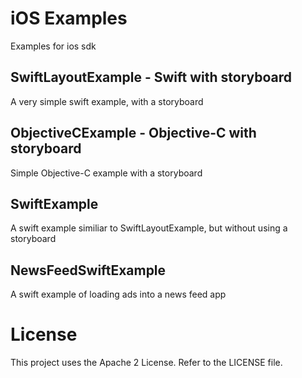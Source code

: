 # iOS Examples

Examples for ios sdk

## SwiftLayoutExample - Swift with storyboard 

A very simple swift example, with a storyboard

## ObjectiveCExample - Objective-C with storyboard

Simple Objective-C example with a storyboard

## SwiftExample

A swift example similiar to SwiftLayoutExample, but without using a storyboard

## NewsFeedSwiftExample

A swift example of loading ads into a news feed app

# License

This project uses the Apache 2 License.  Refer to the LICENSE file.

